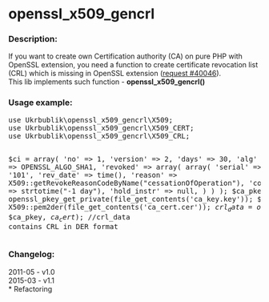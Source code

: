 # openssl_x509_gencrl

<h3>Description:</h3>
If you want to create own Certification authority (CA) on pure PHP with OpenSSL extension, 
you need a function to create certificate revocation list (CRL) which is missing in OpenSSL extension (<a href='https://bugs.php.net/bug.php?id=40046'>request #40046</a>).<br>
This lib implements such function - <b>openssl_x509_gencrl()</b>

<h3>Usage example:</h3>
<pre>
use Ukrbublik\openssl_x509_gencrl\X509;
use Ukrbublik\openssl_x509_gencrl\X509_CERT;
use Ukrbublik\openssl_x509_gencrl\X509_CRL;

$ci = array(
	'no' => 1,
	'version' => 2,
	'days' => 30,
	'alg' => OPENSSL_ALGO_SHA1,
	'revoked' => array(
		array(
			'serial' => '101',
			'rev_date' => time(),
			'reason' => X509::getRevokeReasonCodeByName("cessationOfOperation"),
			'compr_date' => strtotime("-1 day"),
			'hold_instr' => null,
		)
	)
);
$ca_pkey = openssl_pkey_get_private(file_get_contents('ca_key.key'));
$ca_cert = X509::pem2der(file_get_contents('ca_cert.cer'));
$crl_data = openssl_x509_gencrl($ci, $ca_pkey, $ca_cert);
//$crl_data contains CRL in DER format
</pre>

<h3>Changelog:</h3>
2011-05 - v1.0<br>
2015-03 - v1.1<br>
* Refactoring<br>

